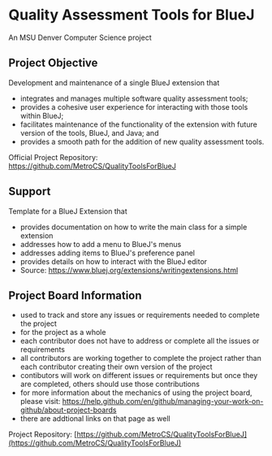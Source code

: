 # Quality Assessment Tools for BlueJ

An MSU Denver Computer Science project

## Project Objective
Development and maintenance of a single BlueJ extension that
- integrates and manages multiple software quality assessment tools;
- provides a cohesive user experience for interacting with those tools within BlueJ;
- facilitates maintenance of the functionality of the extension with future version of the tools, BlueJ, and Java; and
- provides a smooth path for the addition of new quality assessment tools.

Official Project Repository: https://github.com/MetroCS/QualityToolsForBlueJ

## Support
Template for a BlueJ Extension that
- provides documentation on how to write the main class for a simple extension
- addresses how to add a menu to BlueJ's menus
- addresses adding items to BlueJ's preference panel
- provides details on how to interact with the BlueJ editor
- Source: https://www.bluej.org/extensions/writingextensions.html

## Project Board Information
- used to track and store any issues or requirements needed to complete the project
- for the project as a whole
- each contributor does not have to address or complete all the issues or requirements
- all contributors are working together to complete the project rather than each contributor creating their own version of the project
- contibutors will work on different issues or requirements but once they are completed, others should use those contributions
- for more information about the mechanics of using the project board, please visit: https://help.github.com/en/github/managing-your-work-on-github/about-project-boards
- there are addtional links on that page as well

Project Repository: [https://github.com/MetroCS/QualityToolsForBlueJ](https://github.com/MetroCS/QualityToolsForBlueJ)

